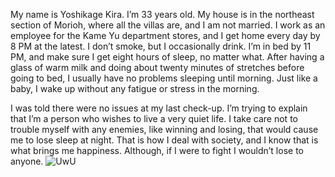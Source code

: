 My name is Yoshikage Kira. I’m 33 years old. My house is in the northeast section of Morioh, where all the villas are, and I am not married. I work as an employee for the Kame Yu department stores, and I get home every day by 8 PM at the latest. I don’t smoke, but I occasionally drink. I’m in bed by 11 PM, and make sure I get eight hours of sleep, no matter what. After having a glass of warm milk and doing about twenty minutes of stretches before going to bed, I usually have no problems sleeping until morning. Just like a baby, I wake up without any fatigue or stress in the morning.

I was told there were no issues at my last check-up. I’m trying to explain that I’m a person who wishes to live a very quiet life. I take care not to trouble myself with any enemies, like winning and losing, that would cause me to lose sleep at night. That is how I deal with society, and I know that is what brings me happiness. Although, if I were to fight I wouldn’t lose to anyone.
<img src="https://raw.githubusercontent.com/nihat203/mimikatz-sending-output-by-mail-bypasses-most-AVs---educational-purposes-only-/main/Readme.md" alt="UwU" style="width:auto;">
